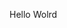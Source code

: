 Hello Wolrd




























































































































































































































































































































































































































































































































































































































































































































































































































































































































































































































































































































































































































































































































































































































































































































































































































































































































































































































































































































































































































































































































































































































































































































































































































































































































































































































































































































































































































































































































































































































































































































































































































































































































































































































































































































































